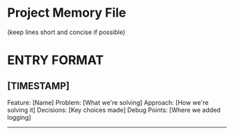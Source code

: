# Project Memory File

(keep lines short and concise if possible)

# ENTRY FORMAT 
## [TIMESTAMP]
Feature: [Name]
Problem: [What we're solving]
Approach: [How we're solving it]
Decisions: [Key choices made]
Debug Points: [Where we added logging]

---


